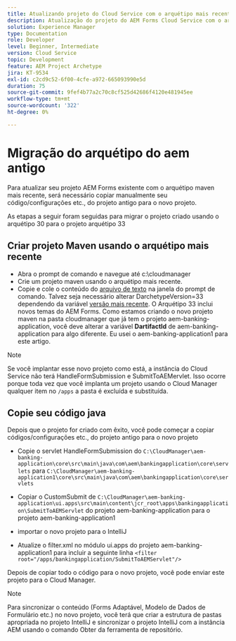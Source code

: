 ```yaml
---
title: Atualizando projeto do Cloud Service com o arquétipo mais recente
description: Atualização do projeto do AEM Forms Cloud Service com o arquétipo mais recente
solution: Experience Manager
type: Documentation
role: Developer
level: Beginner, Intermediate
version: Cloud Service
topic: Development
feature: AEM Project Archetype
jira: KT-9534
exl-id: c2cd9c52-6f00-4cfe-a972-665093990e5d
duration: 75
source-git-commit: 9fef4b77a2c70c8cf525d42686f4120e481945ee
workflow-type: tm+mt
source-wordcount: '322'
ht-degree: 0%

---
```


# Migração do arquétipo do aem antigo

Para atualizar seu projeto AEM Forms existente com o arquétipo maven mais recente, será necessário copiar manualmente seu código/configurações etc., do projeto antigo para o novo projeto.

As etapas a seguir foram seguidas para migrar o projeto criado usando o arquétipo 30 para o projeto arquétipo 33

## Criar projeto Maven usando o arquétipo mais recente

* Abra o prompt de comando e navegue até c:\cloudmanager
* Crie um projeto maven usando o arquétipo mais recente.
* Copie e cole o conteúdo do [arquivo de texto](assets/creating-maven-project.txt) na janela do prompt de comando. Talvez seja necessário alterar DarchetypeVersion=33 dependendo da variável [versão mais recente](https://github.com/adobe/aem-project-archetype/releases). O Arquétipo 33 inclui novos temas do AEM Forms.
Como estamos criando o novo projeto maven na pasta cloudmanager que já tem o projeto aem-banking-application, você deve alterar a variável **DartifactId** de aem-banking-application para algo diferente. Eu usei o aem-banking-application1 para este artigo.

>[!NOTE]
>
>Se você implantar esse novo projeto como está, a instância do Cloud Service não terá HandleFormSubmission e SubmitToAEMervlet. Isso ocorre porque toda vez que você implanta um projeto usando o Cloud Manager qualquer item no `/apps` a pasta é excluída e substituída.

## Copie seu código java

Depois que o projeto for criado com êxito, você pode começar a copiar códigos/configurações etc., do projeto antigo para o novo projeto

* Copie o servlet HandleFormSubmission do ```C:\CloudManager\aem-banking-application\core\src\main\java\com\aem\bankingapplication\core\servlets```
para
  ```C:\CloudManager\aem-banking-application1\core\src\main\java\com\aem\bankingapplication\core\servlets```

* Copiar o CustomSubmit de
  ```C:\CloudManager\aem-banking-application\ui.apps\src\main\content\jcr_root\apps\bankingapplication\SubmitToAEMServlet``` do projeto aem-banking-application para o projeto aem-banking-application1

* importar o novo projeto para o IntelliJ

* Atualize o filter.xml no módulo ui.apps do projeto aem-banking-application1 para incluir a seguinte linha
  ```<filter root="/apps/bankingapplication/SubmitToAEMServlet"/>```

Depois de copiar todo o código para o novo projeto, você pode enviar este projeto para o Cloud Manager.

>[!NOTE]
>
>Para sincronizar o conteúdo (Forms Adaptável, Modelo de Dados de Formulário etc.) no novo projeto, você terá que criar a estrutura de pastas apropriada no projeto IntelliJ e sincronizar o projeto IntelliJ com a instância AEM usando o comando Obter da ferramenta de repositório.
